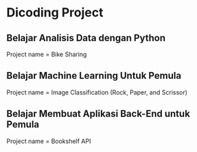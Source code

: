# Dicoding Project

## Belajar Analisis Data dengan Python
Project name = Bike Sharing

## Belajar Machine Learning Untuk Pemula
Project name = Image Classification (Rock, Paper, and Scrissor)

## Belajar Membuat Aplikasi Back-End untuk Pemula
Project name = Bookshelf API
